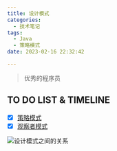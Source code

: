 ```yaml
---
title: 设计模式
categories:
  - 技术笔记
tags:
  - Java
  - 策略模式
date: 2023-02-16 22:32:42

---
```


> 优秀的程序员

## TO DO LIST & TIMELINE 
- [x] [策略模式](https://www.awayanan.wang/2023/02/18/%E8%AE%BE%E8%AE%A1%E6%A8%A1%E5%BC%8F/%E7%AD%96%E7%95%A5%E6%A8%A1%E5%BC%8F/) 
- [x] [观察者模式](https://www.awayanan.wang/2023/02/18/%E8%AE%BE%E8%AE%A1%E6%A8%A1%E5%BC%8F/%E8%A7%82%E5%AF%9F%E8%80%85%E6%A8%A1%E5%BC%8F/)

![](https://www.runoob.com/wp-content/uploads/2014/08/the-relationship-between-design-patterns.jpg "设计模式之间的关系")
